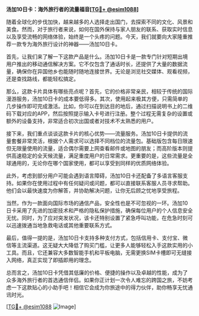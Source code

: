 **汤加10日卡：海外旅行者的流量福音[[TG💪+ @esim1088](https://t.me/s/esim1088)]**

随着全球化的步伐加快，越来越多的人选择走出国门，去探索不同的文化、风景和美食。然而，对于旅行者来说，如何在国外保持与家人朋友的联系、获取实时信息以及享受流畅的网络体验，始终是一个头疼的问题。今天，我们就要向大家隆重推荐一款专为海外旅行设计的神器——汤加10日卡。

首先，让我们来了解一下这款产品是什么。汤加10日卡是一款专门针对短期出境用户推出的移动通信解决方案。它不仅包含了通话时长，还提供了大量的数据流量，确保你在异国他乡也能随时随地连接世界。无论是浏览社交媒体、观看视频，还是查找路线，都能轻松搞定。

那么，这款卡片具体有哪些亮点呢？首先，它的价格非常亲民，相较于传统的国际漫游服务，汤加10日卡的成本要低得多。其次，使用起来极其方便，只需简单的几步操作即可完成激活。比如，你可以在到达目的地后，通过扫描说明书上的二维码下载对应的APP，然后按照提示输入卡号进行注册。整个过程无需复杂的设置或额外的设备支持，非常适合初次出国或者对技术不太熟悉的用户。

接下来，我们重点谈谈这款卡片的核心优势——流量服务。汤加10日卡提供的流量套餐非常灵活，根据个人需求可以选择不同档位的流量包。基础版包含每日限速但无限量使用的流量，适合偶尔需要上网查看邮件或地图的朋友；而高阶版本则提供高速稳定的全天候流量，满足重度用户的日常需求。更重要的是，这些流量是全球通用的，无论你在哪个国家使用，都可以享受到同样的优质网络体验。

此外，考虑到部分用户可能会遇到语言障碍，汤加10日卡还配备了多语言客服支持。如果你在使用过程中有任何疑问或问题，都可以直接联系客服人员寻求帮助。他们会以最快速度为你解答，并协助解决问题，让你无后顾之忧地享受旅程。

当然，作为一款面向国际市场的通信产品，安全性也是不可忽视的一环。汤加10日卡采用了先进的加密技术和严格的隐私保护措施，确保每位用户的个人信息安全无忧。同时，为了应对突发状况，该卡还特别设置了紧急呼叫功能，在危急时刻可以迅速拨通当地急救电话或其他重要联系方式。

最后，值得一提的是，汤加10日卡支持多种支付方式，包括信用卡、支付宝、微信等主流渠道。这无疑大大降低了购买门槛，让更多人能够轻松入手这款实用的小工具。而且，它还兼容大多数智能手机和平板电脑，无需更换SIM卡槽即可无缝接入网络，真正实现了即插即用的理念。

总而言之，汤加10日卡凭借其低廉的价格、便捷的操作以及卓越的性能，成为了众多海外旅行者的首选通信伴侣。如果你正计划一次令人难忘的跨国之旅，不妨考虑一下这款贴心的小助手吧！相信它会成为你旅途中的得力伙伴，助你畅享无忧通讯时光。

[[TG💪+ @esim1088](https://t.me/s/esim1088) ![Image](https://i.postimg.cc/4NQfJmqS/Snipaste-2025-05-13-00-14-12.png)]
